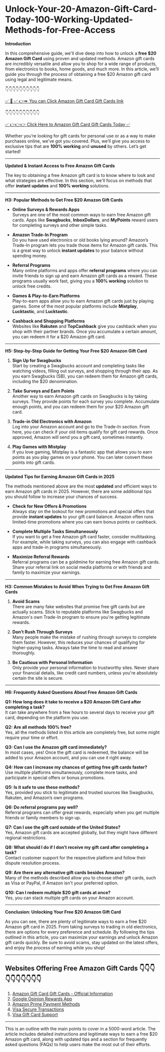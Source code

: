 # Unlock-Your-20-Amazon-Gift-Card-Today-100-Working-Updated-Methods-for-Free-Access

**Introduction**

In this comprehensive guide, we'll dive deep into how to unlock a **free $20 Amazon Gift Card** using proven and updated methods. Amazon gift cards are incredibly versatile and allow you to shop for a wide range of products, from electronics to books, home goods, and much more. In this article, we’ll guide you through the process of obtaining a free $20 Amazon gift card using legal and legitimate means. 

 👇👇👇👇👇👇👇👇👇👇

[✅ 📌 ✅ 👉⏩ You can Click Amazon Gift Card Gift Cards link](https://dmfarid.com/best-amazon-gift-card/)

 👇👇👇👇👇👇👇👇👇👇

[✅ 👉👉👉 Click Here to Amazon Gift Card Gift Cards Today ✅](https://dmfarid.com/best-amazon-gift-card/)

Whether you’re looking for gift cards for personal use or as a way to make purchases online, we’ve got you covered. Plus, we’ll give you access to exclusive tips that are **100% working** and **unused** by others. Let’s get started!

---

**Updated & Instant Access to Free Amazon Gift Cards**

The key to obtaining a free Amazon gift card is to know where to look and what strategies are effective. In this section, we'll focus on methods that offer **instant updates** and **100% working** solutions.

---

**H3: Popular Methods to Get Free $20 Amazon Gift Cards**

- **Online Surveys & Rewards Apps**  
Surveys are one of the most common ways to earn free Amazon gift cards. Apps like **Swagbucks**, **InboxDollars**, and **MyPoints** reward users for completing surveys and other simple tasks.

- **Amazon Trade-In Program**  
Do you have used electronics or old books lying around? Amazon’s Trade-In program lets you trade those items for Amazon gift cards. This is a great way to unlock **instant updates** to your balance without spending money.

- **Referral Programs**  
Many online platforms and apps offer **referral programs** where you can invite friends to sign up and earn Amazon gift cards as a reward. These programs usually work fast, giving you a **100% working** solution to unlock free credits.

- **Games & Play-to-Earn Platforms**  
Play-to-earn apps allow you to earn Amazon gift cards just by playing games. Some of the most popular platforms include **Mistplay**, **Lucktastic**, and **Lucktastic**.

- **Cashback and Shopping Platforms**  
Websites like **Rakuten** and **TopCashback** give you cashback when you shop with their partner brands. Once you accumulate a certain amount, you can redeem it for a $20 Amazon gift card.

---

**H5: Step-by-Step Guide for Getting Your Free $20 Amazon Gift Card**

1. **Sign Up for Swagbucks**  
Start by creating a Swagbucks account and completing tasks like watching videos, filling out surveys, and shopping through their app. As you earn Swagbucks (SB), you can redeem them for Amazon gift cards, including the $20 denomination.

2. **Take Surveys and Earn Points**  
Another way to earn Amazon gift cards on Swagbucks is by taking surveys. They provide points for each survey you complete. Accumulate enough points, and you can redeem them for your $20 Amazon gift card.

3. **Trade-in Old Electronics with Amazon**  
Log into your Amazon account and go to the Trade-In section. From here, you can check if your old items qualify for gift card rewards. Once approved, Amazon will send you a gift card, sometimes instantly.

4. **Play Games with Mistplay**  
If you love gaming, Mistplay is a fantastic app that allows you to earn points as you play games on your phone. You can later convert these points into gift cards.

---

**Updated Tips for Earning Amazon Gift Cards in 2025**

The methods mentioned above are the most **updated** and efficient ways to earn Amazon gift cards in 2025. However, there are some additional tips you should follow to increase your chances of success.

- **Check for New Offers & Promotions**  
Always stay on the lookout for new promotions and special offers that provide **instant updates** to your gift card balance. Amazon often runs limited-time promotions where you can earn bonus points or cashback.

- **Complete Multiple Tasks Simultaneously**  
If you want to get a free Amazon gift card faster, consider multitasking. For example, while taking surveys, you can also engage with cashback apps and trade-in programs simultaneously.

- **Maximize Referral Rewards**  
Referral programs can be a goldmine for earning free Amazon gift cards. Share your referral link on social media platforms or with friends and family to maximize your earnings.

---

**H3: Common Mistakes to Avoid When Trying to Get Free Amazon Gift Cards**

1. **Avoid Scams**  
There are many fake websites that promise free gift cards but are actually scams. Stick to reputable platforms like Swagbucks and Amazon's own Trade-In program to ensure you're getting legitimate rewards.

2. **Don’t Rush Through Surveys**  
Many people make the mistake of rushing through surveys to complete them faster. However, this reduces your chances of qualifying for higher-paying tasks. Always take the time to read and answer thoroughly.

3. **Be Cautious with Personal Information**  
Only provide your personal information to trustworthy sites. Never share your financial details, like credit card numbers, unless you're absolutely certain the site is secure.

---

**H6: Frequently Asked Questions About Free Amazon Gift Cards**

**Q1: How long does it take to receive a $20 Amazon Gift Card after completing a task?**  
It can take anywhere from a few hours to several days to receive your gift card, depending on the platform you use.

**Q2: Are all methods 100% free?**  
Yes, all the methods listed in this article are completely free, but some might require your time or effort.

**Q3: Can I use the Amazon gift card immediately?**  
In most cases, yes! Once the gift card is redeemed, the balance will be added to your Amazon account, and you can use it right away.

**Q4: How can I increase my chances of getting free gift cards faster?**  
Use multiple platforms simultaneously, complete more tasks, and participate in special offers or bonus promotions.

**Q5: Is it safe to use these methods?**  
Yes, provided you stick to legitimate and trusted sources like Swagbucks, Rakuten, and Amazon’s own programs.

**Q6: Do referral programs pay well?**  
Referral programs can offer great rewards, especially when you get multiple friends or family members to sign up.

**Q7: Can I use the gift card outside of the United States?**  
Yes, Amazon gift cards are accepted globally, but they might have different regional restrictions.

**Q8: What should I do if I don’t receive my gift card after completing a task?**  
Contact customer support for the respective platform and follow their dispute resolution process.

**Q9: Are there any alternative gift cards besides Amazon?**  
Many of the methods described allow you to choose other gift cards, such as Visa or PayPal, if Amazon isn't your preferred option.

**Q10: Can I redeem multiple $20 gift cards at once?**  
Yes, you can stack multiple gift cards on your Amazon account.

---

**Conclusion: Unlocking Your Free $20 Amazon Gift Card**

As you can see, there are plenty of legitimate ways to earn a free $20 Amazon gift card in 2025. From taking surveys to trading in old electronics, there are options for every preference and schedule. By following the tips outlined in this article, you can maximize your earnings and unlock Amazon gift cards quickly. Be sure to avoid scams, stay updated on the latest offers, and enjoy the process of earning while you shop!

--- 

## Websites Offering Free Amazon Gift Cards 👇👇👇👇👇👇👇👇👇👇

1. [Amazon Gift Card Gift Cards - Official Information](https://dmfarid.com/best-amazon-gift-card/)
2. [Google Opinion Rewards App](https://dmfarid.com/best-amazon-gift-card/)
3. [Amazon Prime Payment Methods](https://dmfarid.com/best-amazon-gift-card/)
4. [Visa Secure Transactions](https://dmfarid.com/best-amazon-gift-card/)
5. [Visa Gift Card Support](https://dmfarid.com/best-amazon-gift-card/)
--- 

This is an outline with the main points to cover in a 5000-word article. The article includes detailed instructions and legitimate ways to earn a free $20 Amazon gift card, along with updated tips and a section for frequently asked questions (FAQs) to help users make the most out of their efforts.
